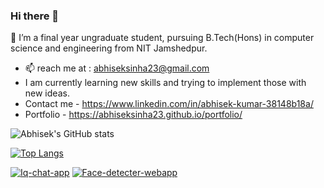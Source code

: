 ### Hi there 👋

<!--
**abhiseksinha23/abhiseksinha23** is a ✨ _special_ ✨ repository because its `README.md` (this file) appears on your GitHub profile.

Here are some ideas to get you started:

- 🔭 I’m a final year ungraduate student, pursuing B.Tech(Hons) in computer science and engineering from NIT Jamshedpur.
- 🌱 I’m currently learning ...
- 👯 I’m looking to collaborate on ...
- 🤔 I’m looking for help with ...
- 💬 Ask me about Web development.
- 📫 How to reach me: abhiseksinha23@gmail.com
- 😄 Pronouns: ...
- ⚡ Fun fact: ...


-->
🔭 I’m a final year ungraduate student, pursuing B.Tech(Hons) in computer science and engineering from NIT Jamshedpur.
- 📫 reach me at : abhiseksinha23@gmail.com
- I am currently learning new skills and trying to implement those with new ideas.
- Contact me - https://www.linkedin.com/in/abhisek-kumar-38148b18a/
- Portfolio - https://abhiseksinha23.github.io/portfolio/


![Abhisek's GitHub stats](https://github-readme-stats.vercel.app/api?username=abhiseksinha23&show_icons=true&theme=gradient)

[![Top Langs](https://github-readme-stats.vercel.app/api/top-langs/?username=abhiseksinha23&layout=compact)](https://github.com/abhiseksinha23/github-readme-stats)

[![Iq-chat-app](https://github-readme-stats.vercel.app/api/pin/?username=abhiseksinha23&repo=Iq-chat-app)](https://github.com/abhiseksinha23/Iq-chat-app.to)
[![Face-detecter-webapp](https://github-readme-stats.vercel.app/api/pin/?username=abhiseksinha23&repo=Face-detecter-webapp)](https://github.com/abhiseksinha23/Face-detecter-webapp.to)
